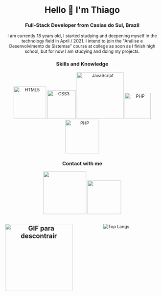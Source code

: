 <div align="center">
    <h1>Hello 👋 I'm Thiago </h1>
    <h3> Full-Stack Developer from Caxias do Sul, Brazil</h3>
    <p>I am currently 18 years old, I started studying and deepening myself in the technology field in April / 2021. I intend to join the "Análise e Desenvolvimento de Sistemas" course at college as soon as I finish high school, but for now I am studying and doing my projects.</p>
    <h3>Skills and Knowledge</h3>
    <a href="https://www.w3schools.com/html/"><img width="106" alt="HTML5" src="https://img.shields.io/badge/HTML5-E34F26?style=for-the-badge&logo=html5&logoColor=white"></a>
    <a href="https://www.w3schools.com/css/"><img width="93" alt="CSS3" src="https://img.shields.io/badge/CSS3-1572B6?style=for-the-badge&logo=css3&logoColor=white"></a>
    <a href="https://developer.mozilla.org/pt-BR/docs/Web/JavaScript"><img width="153" alt="JavaScript" src="https://img.shields.io/badge/JavaScript-323330?style=for-the-badge&logo=javascript&logoColor=F7DF1E"></a>
    <a href="https://www.php.net/"><img width="85" alt="PHP" src="https://img.shields.io/badge/PHP-777BB4?style=for-the-badge&logo=php&logoColor=white"></a>
    <a href="https://www.mysql.com/"><img width="110" alt="PHP" src="https://img.shields.io/badge/MySQL-00000F?style=for-the-badge&logo=mysql&logoColor=white"></a>
<br>   
    <h3>Contact with me</h3>
     <a href="https://www.linkedin.com/in/iamthiagoferreira/"><img src="https://img.shields.io/badge/LinkedIn-0077B5?style=for-the-badge&logo=linkedin&logoColor=white" width="140px"></a>
     <a href="mailto: devthiagoferreira@gmail.com"><img src="https://img.shields.io/badge/Gmail-D14836?style=for-the-badge&logo=gmail&logoColor=white" width="110px"></a>
<br>
   
## <img align="left" alt="GIF para descontrair" height="220" src="https://media.giphy.com/media/de5bARu0SsXiU/giphy.gif">

![Top Langs](https://github-readme-stats-eight-theta.vercel.app/api/top-langs/?username=iamThiagoo&layout=compact&theme=algolia)
